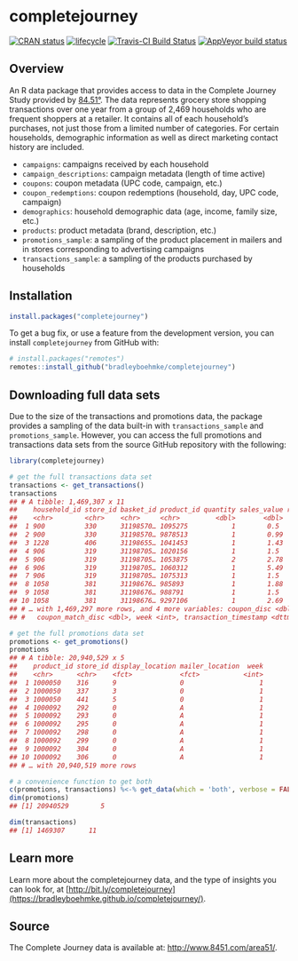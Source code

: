 
<!-- README.md is generated from README.Rmd. Please edit that file -->

# completejourney

<!-- badges: start -->

[![CRAN
status](https://www.r-pkg.org/badges/version/completejourney)](https://CRAN.R-project.org/package=completejourney)
[![lifecycle](https://img.shields.io/badge/lifecycle-stable-brightgreen.svg)](https://www.tidyverse.org/lifecycle/#stable)
[![Travis-CI Build
Status](https://travis-ci.org/bradleyboehmke/completejourney.svg?branch=master)](https://travis-ci.org/bradleyboehmke/completejourney)
[![AppVeyor build
status](https://ci.appveyor.com/api/projects/status/github/bradleyboehmke/completejourney?branch=master&svg=true)](https://ci.appveyor.com/project/bradleyboehmke/completejourney)
<!-- badges: end -->

## Overview

An R data package that provides access to data in the Complete Journey
Study provided by [84.51°](http://www.8451.com). The data represents
grocery store shopping transactions over one year from a group of 2,469
households who are frequent shoppers at a retailer. It contains all of
each household’s purchases, not just those from a limited number of
categories. For certain households, demographic information as well as
direct marketing contact history are included.

  - `campaigns`: campaigns received by each household
  - `campaign_descriptions`: campaign metadata (length of time active)
  - `coupons`: coupon metadata (UPC code, campaign, etc.)
  - `coupon_redemptions`: coupon redemptions (household, day, UPC code,
    campaign)
  - `demographics`: household demographic data (age, income, family
    size, etc.)
  - `products`: product metadata (brand, description, etc.)
  - `promotions_sample`: a sampling of the product placement in mailers
    and in stores corresponding to advertising campaigns
  - `transactions_sample`: a sampling of the products purchased by
    households

## Installation

``` r
install.packages("completejourney")
```

To get a bug fix, or use a feature from the development version, you can
install `completejourney` from GitHub with:

``` r
# install.packages("remotes")
remotes::install_github("bradleyboehmke/completejourney")
```

## Downloading full data sets

Due to the size of the transactions and promotions data, the package
provides a sampling of the data built-in with `transactions_sample` and
`promotions_sample`. However, you can access the full promotions and
transactions data sets from the source GitHub repository with the
following:

``` r
library(completejourney)

# get the full transactions data set
transactions <- get_transactions()
transactions
## # A tibble: 1,469,307 x 11
##    household_id store_id basket_id product_id quantity sales_value retail_disc
##    <chr>        <chr>    <chr>     <chr>         <dbl>       <dbl>       <dbl>
##  1 900          330      31198570… 1095275           1        0.5        0    
##  2 900          330      31198570… 9878513           1        0.99       0.1  
##  3 1228         406      31198655… 1041453           1        1.43       0.15 
##  4 906          319      31198705… 1020156           1        1.5        0.290
##  5 906          319      31198705… 1053875           2        2.78       0.8  
##  6 906          319      31198705… 1060312           1        5.49       0.5  
##  7 906          319      31198705… 1075313           1        1.5        0.290
##  8 1058         381      31198676… 985893            1        1.88       0.21 
##  9 1058         381      31198676… 988791            1        1.5        1.29 
## 10 1058         381      31198676… 9297106           1        2.69       0    
## # … with 1,469,297 more rows, and 4 more variables: coupon_disc <dbl>,
## #   coupon_match_disc <dbl>, week <int>, transaction_timestamp <dttm>
```

``` r
# get the full promotions data set
promotions <- get_promotions()
promotions
## # A tibble: 20,940,529 x 5
##    product_id store_id display_location mailer_location  week
##    <chr>      <chr>    <fct>            <fct>           <int>
##  1 1000050    316      9                0                   1
##  2 1000050    337      3                0                   1
##  3 1000050    441      5                0                   1
##  4 1000092    292      0                A                   1
##  5 1000092    293      0                A                   1
##  6 1000092    295      0                A                   1
##  7 1000092    298      0                A                   1
##  8 1000092    299      0                A                   1
##  9 1000092    304      0                A                   1
## 10 1000092    306      0                A                   1
## # … with 20,940,519 more rows
```

``` r
# a convenience function to get both
c(promotions, transactions) %<-% get_data(which = 'both', verbose = FALSE)
dim(promotions)
## [1] 20940529        5

dim(transactions)
## [1] 1469307      11
```

## Learn more

Learn more about the completejourney data, and the type of insights you
can look for, at
[http://bit.ly/completejourney](https://bradleyboehmke.github.io/completejourney/).

## Source

The Complete Journey data is available at:
<http://www.8451.com/area51/>.
